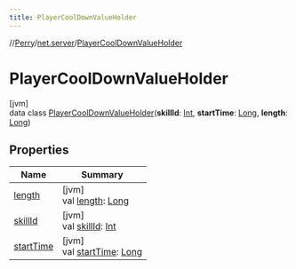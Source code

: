 ```yaml
---
title: PlayerCoolDownValueHolder
---
```

//[Perry](../../../index.html)/[net.server](../index.html)/[PlayerCoolDownValueHolder](index.html)



# PlayerCoolDownValueHolder



[jvm]\
data class [PlayerCoolDownValueHolder](index.html)(**skillId**: [Int](https://kotlinlang.org/api/latest/jvm/stdlib/kotlin/-int/index.html), **startTime**: [Long](https://kotlinlang.org/api/latest/jvm/stdlib/kotlin/-long/index.html), **length**: [Long](https://kotlinlang.org/api/latest/jvm/stdlib/kotlin/-long/index.html))



## Properties


| Name | Summary |
|---|---|
| [length](length.html) | [jvm]<br>val [length](length.html): [Long](https://kotlinlang.org/api/latest/jvm/stdlib/kotlin/-long/index.html) |
| [skillId](skill-id.html) | [jvm]<br>val [skillId](skill-id.html): [Int](https://kotlinlang.org/api/latest/jvm/stdlib/kotlin/-int/index.html) |
| [startTime](start-time.html) | [jvm]<br>val [startTime](start-time.html): [Long](https://kotlinlang.org/api/latest/jvm/stdlib/kotlin/-long/index.html) |


